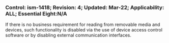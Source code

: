 ### Control: ism-1418; Revision: 4; Updated: Mar-22; Applicability: ALL; Essential Eight:N/A
<p>If there is no business requirement for reading from removable media and devices, such functionality is disabled via the use of device access control software or by disabling external communication interfaces.</p>